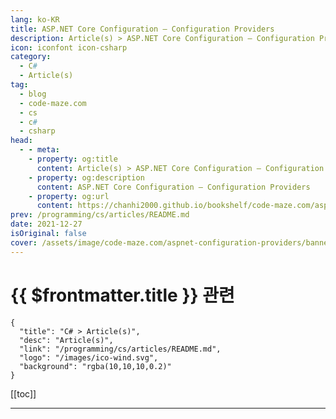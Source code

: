 ```yaml
---
lang: ko-KR
title: ASP.NET Core Configuration – Configuration Providers
description: Article(s) > ASP.NET Core Configuration – Configuration Providers
icon: iconfont icon-csharp
category: 
  - C#
  - Article(s)
tag: 
  - blog
  - code-maze.com
  - cs
  - c#
  - csharp
head:  
  - - meta:
    - property: og:title
      content: Article(s) > ASP.NET Core Configuration – Configuration Providers
    - property: og:description
      content: ASP.NET Core Configuration – Configuration Providers
    - property: og:url
      content: https://chanhi2000.github.io/bookshelf/code-maze.com/aspnet-configuration-providers.html
prev: /programming/cs/articles/README.md
date: 2021-12-27
isOriginal: false
cover: /assets/image/code-maze.com/aspnet-configuration-providers/banner.png
---
```


# {{ $frontmatter.title }} 관련

```component VPCard
{
  "title": "C# > Article(s)",
  "desc": "Article(s)",
  "link": "/programming/cs/articles/README.md",
  "logo": "/images/ico-wind.svg",
  "background": "rgba(10,10,10,0.2)"
}
```

[[toc]]

---

<SiteInfo
  name="ASP.NET Core Configuration – Configuration Providers"
  desc="In this article, we're going to talk about different configuration providers in ASP.NET Core applications."
  url="https://code-maze.com/aspnet-configuration-providers/"
  logo="/assets/image/code-maze.com/favicon.png"
  preview="/assets/image/code-maze.com/aspnet-configuration-providers/banner.png"/>

<!-- TODO: 작성 -->
